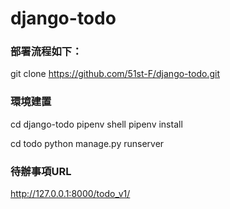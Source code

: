 # django-todo

### 部署流程如下：
git clone https://github.com/51st-F/django-todo.git

### 環境建置
cd django-todo
pipenv shell
pipenv install

cd todo
python manage.py runserver

### 待辦事項URL
http://127.0.0.1:8000/todo_v1/
